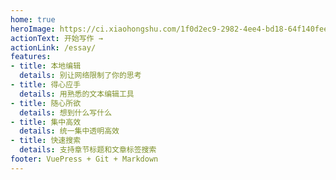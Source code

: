 ```yaml
---
home: true
heroImage: https://ci.xiaohongshu.com/1f0d2ec9-2982-4ee4-bd18-64f140fee15f
actionText: 开始写作 →
actionLink: /essay/
features:
- title: 本地编辑
  details: 别让网络限制了你的思考
- title: 得心应手
  details: 用熟悉的文本编辑工具
- title: 随心所欲
  details: 想到什么写什么
- title: 集中高效
  details: 统一集中透明高效
- title: 快速搜索
  details: 支持章节标题和文章标签搜索
footer: VuePress + Git + Markdown
---
```

